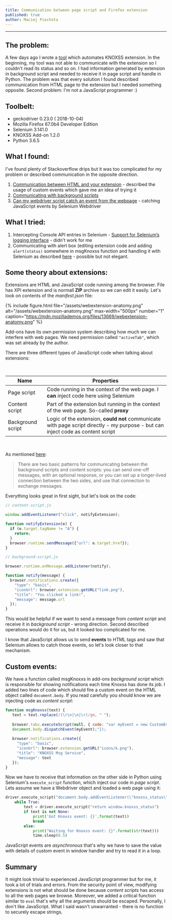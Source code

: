```yaml
---
title: Communication between page script and Firefox extension
published: true
author: Maciej Piechota
---
```

---

## [](#header-3)The problem:

A few days ago I wrote a [tool](Automation-of-knoxss-entension-using-Selenium-and-Python) which automates KNOXSS extension. In the beginning, my tool was not able to communicate with the extension so I couldn't read its status and so on. I had information generated by extension in background script and needed to receive it in page script and handle in Python. The problem was that every solution I found described communication from HTML page to the extension but I needed something opposite. Second problem: I'm not a JavaScript programmer :)
    
## Toolbelt:

- geckodriver 0.23.0 ( 2018-10-04)
- Mozilla Firefox 67.0b4 Developer Edition
- Selenium 3.141.0
- KNOXSS Add-on 1.2.0
- Python 3.6.5

## What I found:

I've found plenty of Stackoverflow drips but it was too complicated for my problem or described communication in the opposite direction. 

1. [Communication between HTML and your extension](https://developer.mozilla.org/en-US/docs/Archive/Add-ons/Communication_between_HTML_and_your_extension) - described the usage of custom events which gave me an idea of trying it
2. [Communicating with background scripts](https://developer.mozilla.org/en-US/docs/Mozilla/Add-ons/WebExtensions/Content_scripts#Communicating_with_background_scripts)
3. [Can my webdriver script catch an event from the webpage](https://stackoverflow.com/questions/35884230/can-my-webdriver-script-catch-a-event-from-the-webpage) - catching JavaScript events by Selenium Webdriver


## What I tried:

1. Intercepting Console API entries in Selenium - [Support for Selenium’s logging interface](https://github.com/mozilla/geckodriver/issues/284) - didn't work for me
2. Communicating with alert box (editing extension code and adding `alert(status)` somewhere in msgKnoxss function and handling it with Selenium as described [here](https://seleniumhq.github.io/selenium/docs/api/py/webdriver/selenium.webdriver.common.alert.html) - possible but not elegant. 

## Some theory about extensions:

Extensions are HTML and JavaScript code running among the browser. File has XPI extension and is normall **ZIP** archive so we can edit it easily. Let's look on contents of the _manifest.json_ file:

{% include figure.html file="/assets/webextension-anatomy.png" alt="/assets/webextension-anatomy.png" max-width="500px" number="1" caption="https://mdn.mozillademos.org/files/13669/webextension-anatomy.png" %}

Add-ons have its own permission system describing how much we can interfere with web pages. We need permission called `"activeTab"`, which was set already by the author.

There are three different types of JavaScript code when talking about extensions:

<br>

| Name  | Properties |
| ------------- | ------------- |
| Page script  | Code running in the context of the web page. I **can** inject code here using Selenium|
| Content script  | Part of the extension but running in the context of the web page. So-called **proxy**     |
| Background script  | Logic of the extension, **could not** communicate with page script directly - my purpose - but can inject code as content script |

<br>

As mentioned [here](https://developer.mozilla.org/en-US/docs/Mozilla/Add-ons/WebExtensions/Content_scripts#Communicating_with_background_scripts):
> There are two basic patterns for communicating between the background scripts and content scripts: you can send one-off messages, with an optional response, or you can set up a longer-lived connection between the two sides, and use that connection to exchange messages.

Everything looks great in first sight, but let's look on the code:

```javascript
// content-script.js

window.addEventListener("click", notifyExtension);

function notifyExtension(e) {
  if (e.target.tagName != "A") {
    return;
  }
  browser.runtime.sendMessage({"url": e.target.href});
}
```

```javascript
// background-script.js

browser.runtime.onMessage.addListener(notify);

function notify(message) {
  browser.notifications.create({
    "type": "basic",
    "iconUrl": browser.extension.getURL("link.png"),
    "title": "You clicked a link!",
    "message": message.url
  });
}
```
This would be helpful if we want to send a message from _content script_ and receive it in _background script_ - wrong direction. Second described operations would do it for us, but it looked too complicated for me.

I know that JavaScript allows us to send **events** to HTML tags and saw that Selenium allows to catch those events, so let's look closer to that mechanism.

## Custom events:

We have a function called msgKnoxxs in add-ons _background script_ which is responsible for showing notifications each time Knoxss has done its job. I added two lines of code which should fire a custom event on the HTML object called `document.body`. If you read carefully you should know we are injecting code as _content script_:

```javascript
function msgKnoxss(text) {
   text = text.replace(/(\r\n|\n|\r)/gm, " ");
   
   browser.tabs.executeScript(null, { code: "var myEvent = new CustomEvent('knoxss_status',{'detail': '"+text+"'});
   document.body.dispatchEvent(myEvent);"});
   
   browser.notifications.create({
     "type": "basic",
     "iconUrl": browser.extension.getURL("icons/k.png"),
     "title": "KNOXSS Msg Service",
     "message": text
   });
}
```
Now we have to receive that information on the other side in Python using Selenium's `execute_script` function, which inject our code in _page script_. Lets assume we have a Webdriver object and loaded a web page using it:

```python
driver.execute_script("document.body.addEventListener(\"knoxss_status\", function(e){window.knoxss_status = e.detail}, false);")
    while True:
        text = driver.execute_script("return window.knoxss_status")
        if text is not None:
            print('Got Knoxss event: {}'.format(text))
            break
        else:
            print("Waiting for Knoxss event: {}".format(str(text)))
            time.sleep(0.5)
```
JavaScript events are _asynchronous_ that's why we have to save the value with details of custom event in window handler and try to read it in a loop.

## Summary

It might look trivial to experienced JavaScript programmer but for me, it took a lot of trials and errors. From the security point of view, modifying extensions is not what should be done because _content scripts_ has access to all the web pages we browse. Moreover, we added a critical function similar to `eval` that's why all the arguments should be escaped. Personally, I don't like JavaScript. What I said wasn't unwarranted - there is no function to securely escape strings.



